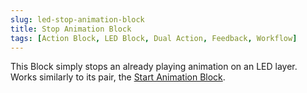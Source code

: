 ```yaml
---
slug: led-stop-animation-block
title: Stop Animation Block
tags: [Action Block, LED Block, Dual Action, Feedback, Workflow]
---
```


This Block simply stops an already playing animation on an LED layer. Works similarly to its pair, the [Start Animation Block](../led/start-animation).
